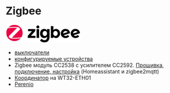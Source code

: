 # Zigbee

![](zigbee_logo.png)

* [выключатели](switch/readme.md)
* [конфигурируемые устройства](https://ptvo.info/zigbee-configurable-firmware-features/)
* Zigbee модуль CC2538 с усилителем CC2592. [Прошивка, подключение, настройка](https://mysku.ru/blog/aliexpress/79984.html) (Homeassistant и zigbee2mqtt)
* [Координатор](https://github.com/zigpy/zigpy/discussions/584) на WT32-ETH01
* [Perenio](perenio.md)
